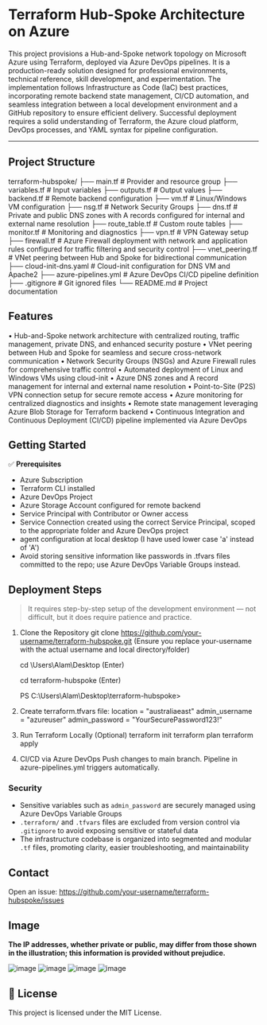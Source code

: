 Terraform Hub-Spoke Architecture on Azure
=========================================

This project provisions a Hub-and-Spoke network topology on Microsoft Azure using Terraform, deployed via Azure DevOps pipelines. It is a production-ready solution designed for professional environments, technical reference, skill development, and experimentation. The implementation follows Infrastructure as Code (IaC) best practices, incorporating remote backend state management, CI/CD automation, and seamless integration between a local development environment and a GitHub repository to ensure efficient delivery. Successful deployment requires a solid understanding of Terraform, the Azure cloud platform, DevOps processes, and YAML syntax for pipeline configuration.

--------------------
Project Structure
--------------------

terraform-hubspoke/
├── main.tf                 # Provider and resource group
├── variables.tf            # Input variables
├── outputs.tf              # Output values
├── backend.tf              # Remote backend configuration
├── vm.tf                   # Linux/Windows VM configuration
├── nsg.tf                  # Network Security Groups
├── dns.tf                  # Private and public DNS zones with A records configured for internal and external name resolution
├── route_table.tf          # Custom route tables
├── monitor.tf              # Monitoring and diagnostics
├── vpn.tf                  # VPN Gateway setup
├── firewall.tf             # Azure Firewall deployment with network and application rules configured for traffic filtering and security control
├── vnet_peering.tf         # VNet peering between Hub and Spoke for bidirectional communication
├── cloud-init-dns.yaml     # Cloud-init configuration for DNS VM and Apache2
├── azure-pipelines.yml     # Azure DevOps CI/CD pipeline definition
├── .gitignore              # Git ignored files
└── README.md               # Project documentation

## **Features**

• Hub-and-Spoke network architecture with centralized routing, traffic management, private DNS, and enhanced security posture
• VNet peering between Hub and Spoke for seamless and secure cross-network communication
• Network Security Groups (NSGs) and Azure Firewall rules for comprehensive traffic control
• Automated deployment of Linux and Windows VMs using cloud-init
• Azure DNS zones and A record management for internal and external name resolution
• Point-to-Site (P2S) VPN connection setup for secure remote access
• Azure monitoring for centralized diagnostics and insights
• Remote state management leveraging Azure Blob Storage for Terraform backend
• Continuous Integration and Continuous Deployment (CI/CD) pipeline implemented via Azure DevOps

Getting Started
------------------
✅ **Prerequisites**

* Azure Subscription
* Terraform CLI installed
* Azure DevOps Project
* Azure Storage Account configured for remote backend
* Service Principal with Contributor or Owner access
* Service Connection created using the correct Service Principal, scoped to the appropriate folder and Azure DevOps project
* agent configuration at local desktop (I have used lower case 'a' instead of 'A')
* Avoid storing sensitive information like passwords in .tfvars files committed to the repo; use Azure DevOps Variable Groups instead. 

Deployment Steps
-------------------

> It requires step-by-step setup of the development environment — not difficult, but it does require patience and practice.


1. Clone the Repository
   git clone https://github.com/your-username/terraform-hubspoke.git (Ensure you replace your-username with the actual username and local directory/folder)
   
   cd \Users\Alam\Desktop (Enter)
   
   cd terraform-hubspoke (Enter)

   PS C:\Users\Alam\Desktop\terraform-hubspoke>

3. Create terraform.tfvars file:
   location       = "australiaeast"
   admin_username = "azureuser"
   admin_password = "YourSecurePassword123!"

4. Run Terraform Locally (Optional)
   terraform init
   terraform plan
   terraform apply

5. CI/CD via Azure DevOps
   Push changes to main branch. Pipeline in azure-pipelines.yml triggers automatically.

### Security

* Sensitive variables such as `admin_password` are securely managed using Azure DevOps Variable Groups
* `.terraform/` and `.tfvars` files are excluded from version control via `.gitignore` to avoid exposing sensitive or stateful data
* The infrastructure codebase is organized into segmented and modular `.tf` files, promoting clarity, easier troubleshooting, and maintainability

Contact
----------
Open an issue: https://github.com/your-username/terraform-hubspoke/issues

Image
----------

**The IP addresses, whether private or public, may differ from those shown in the illustration; this information is provided without prejudice.**

![image](https://github.com/user-attachments/assets/ba8a29ba-1ce2-4129-ab68-75f43f8904ba)
![image](https://github.com/user-attachments/assets/4040b1d2-2b96-4872-b9ee-116527258388)
![image](https://github.com/user-attachments/assets/e6ee7f78-1f3f-4e79-b0f1-250092d44c48)
![image](https://github.com/user-attachments/assets/fdd4a39a-48e6-44b4-9543-1b932750b170)



📝 License
----------
This project is licensed under the MIT License.
